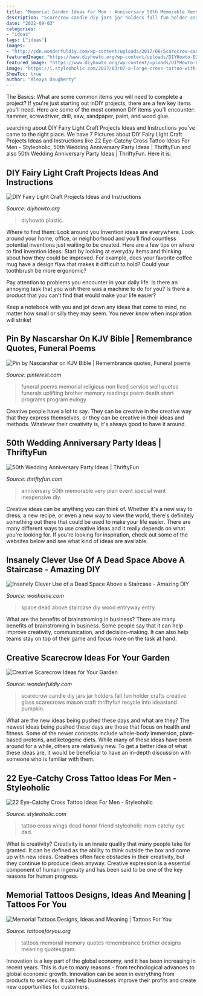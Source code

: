 ```yaml
---
title: "Memorial Garden Ideas For Mom : Anniversary 50th Memorable Very Plan Event Special Want Inexpensive Diy"
description: "Scarecrow candle diy jars jar holders fall fun holder crafts creative glass scarecrows mason craft thriftyfun recycle into ideastand pumpkin"
date: "2022-09-03"
categories:
- "ideas"
tags: ["ideas"]
images:
- "http://cdn.wonderfuldiy.com/wp-content/uploads/2017/06/Scarecrow-candle-jars.jpg"
featuredImage: "https://www.diyhowto.org/wp-content/uploads/DIYHowto-DIY-Fairy-Light-Projects-Instructions-009.jpg"
featured_image: "https://www.diyhowto.org/wp-content/uploads/DIYHowto-DIY-Fairy-Light-Projects-Instructions-009.jpg"
image: "https://i.styleoholic.com/2017/03/07-a-large-cross-tattoo-with-wings-in-honor-of-a-dead-friend.jpg"
ShowToc: true
author: "Alexys Daugherty"
---
```



The Basics: What are some common items you will need to complete a project?
If you're just starting out inDIY projects, there are a few key items you'll need. Here are some of the most common DIY items you'll encounter: hammer, screwdriver, drill, saw, sandpaper, paint, and wood glue.

	

		
searching about DIY Fairy Light Craft Projects Ideas and Instructions you've came to the right place. We have 7 Pictures about DIY Fairy Light Craft Projects Ideas and Instructions like 22 Eye-Catchy Cross Tattoo Ideas For Men - Styleoholic, 50th Wedding Anniversary Party Ideas | ThriftyFun and also 50th Wedding Anniversary Party Ideas | ThriftyFun. Here it is:
		
    
## DIY Fairy Light Craft Projects Ideas And Instructions

<img loading=lazy src="https://www.diyhowto.org/wp-content/uploads/DIYHowto-DIY-Fairy-Light-Projects-Instructions-009.jpg" onerror="this.onerror=null;this.src='https://tse4.mm.bing.net/th?id=OIP.1acPYSMf-2YPJTkDY_527QHaTf&amp;pid=15.1';" alt="DIY Fairy Light Craft Projects Ideas and Instructions">

_Source: diyhowto.org_

>diyhowto plastic. 

	

Where to find them: Look around you
Invention ideas are everywhere. Look around your home, office, or neighborhood and you’ll find countless potential inventions just waiting to be created. Here are a few tips on where to find invention ideas:
Start by looking at everyday items and thinking about how they could be improved. For example, does your favorite coffee mug have a design flaw that makes it difficult to hold? Could your toothbrush be more ergonomic?

Pay attention to problems you encounter in your daily life. Is there an annoying task that you wish there was a machine to do for you? Is there a product that you can’t find that would make your life easier?

Keep a notebook with you and jot down any ideas that come to mind, no matter how small or silly they may seem. You never know when inspiration will strike!

    
## Pin By Nascarshar On KJV Bible | Remembrance Quotes, Funeral Poems

<img loading=lazy src="https://i.pinimg.com/736x/55/6e/ce/556ece2e1dfd7a1fa5d661c9a64e557b.jpg" onerror="this.onerror=null;this.src='https://tse1.mm.bing.net/th?id=OIP.uDl0w6dXsm9MW6iJrkeYSwHaLH&amp;pid=15.1';" alt="Pin by Nascarshar on KJV Bible | Remembrance quotes, Funeral poems">

_Source: pinterest.com_

>funeral poems memorial religious non lived service well quotes funerals uplifting brother memory readings poem death short programs program eulogy. 

	

Creative people have a lot to say. They can be creative in the creative way that they express themselves, or they can be creative in their ideas and methods. Whatever their creativity is, it's always good to have it around.

    
## 50th Wedding Anniversary Party Ideas | ThriftyFun

<img loading=lazy src="http://img.thrfun.com/img/032/154/50th_wedding_anniversary_party_l2.jpg" onerror="this.onerror=null;this.src='https://tse4.mm.bing.net/th?id=OIP.OT9aXgM2pMkbMCxqm6IyxQAAAA&amp;pid=15.1';" alt="50th Wedding Anniversary Party Ideas | ThriftyFun">

_Source: thriftyfun.com_

>anniversary 50th memorable very plan event special want inexpensive diy. 

	

Creative ideas can be anything you can think of. Whether it's a new way to dress, a new recipe, or even a new way to view the world, there's definitely something out there that could be used to make your life easier. There are many different ways to use creative ideas and it really depends on what you're looking for. If you're looking for inspiration, check out some of the websites below and see what kind of ideas are available.

    
## Insanely Clever Use Of A Dead Space Above A Staircase - Amazing DIY

<img loading=lazy src="https://www.woohome.com/wp-content/uploads/2016/01/make-use-of-dead-space-7.jpg" onerror="this.onerror=null;this.src='https://tse3.mm.bing.net/th?id=OIP.tuMdfGbK486AzQikv3SzlAHaOK&amp;pid=15.1';" alt="Insanely Clever Use of a Dead Space Above a Staircase - Amazing DIY">

_Source: woohome.com_

>space dead above staircase diy wood entryway entry. 

	

What are the benefits of brainstroming in business?
There are many benefits of brainstroming in business. Some people say that it can help improve creativity, communication, and decision-making. It can also help teams stay on top of their game and focus more on the task at hand.

    
## Creative Scarecrow Ideas For Your Garden

<img loading=lazy src="http://cdn.wonderfuldiy.com/wp-content/uploads/2017/06/Scarecrow-candle-jars.jpg" onerror="this.onerror=null;this.src='https://tse3.mm.bing.net/th?id=OIP.GKr2jMJxKHZBjSb8-25UtwHaJ6&amp;pid=15.1';" alt="Creative Scarecrow Ideas for Your Garden">

_Source: wonderfuldiy.com_

>scarecrow candle diy jars jar holders fall fun holder crafts creative glass scarecrows mason craft thriftyfun recycle into ideastand pumpkin. 

	

What are the new ideas being pushed these days and what are they?
The newest ideas being pushed these days are those that focus on health and fitness. Some of the newer concepts include whole-body immersion, plant-based proteins, and ketogenic diets. While many of these ideas have been around for a while, others are relatively new. To get a better idea of what these ideas are, it would be beneficial to have an in-depth discussion with someone who is familiar with them.

    
## 22 Eye-Catchy Cross Tattoo Ideas For Men - Styleoholic

<img loading=lazy src="https://i.styleoholic.com/2017/03/07-a-large-cross-tattoo-with-wings-in-honor-of-a-dead-friend.jpg" onerror="this.onerror=null;this.src='https://tse3.mm.bing.net/th?id=OIP.oCwHiWWL2LtTnRvr1A7wnQHaJ4&amp;pid=15.1';" alt="22 Eye-Catchy Cross Tattoo Ideas For Men - Styleoholic">

_Source: styleoholic.com_

>tattoo cross wings dead honor friend styleoholic mom catchy eye dad. 

	

What is creativity?
Creativity is an innate quality that many people take for granted. It can be defined as the ability to think outside the box and come up with new ideas. Creatives often face obstacles in their creativity, but they continue to produce ideas anyway. Creative expression is a essential component of human ingenuity and has been said to be one of the key reasons for human progress.

    
## Memorial Tattoos Designs, Ideas And Meaning | Tattoos For You

<img loading=lazy src="http://www.tattoosforyou.org/wp-content/uploads/2013/09/Memory-Tattoos.jpg" onerror="this.onerror=null;this.src='https://tse4.mm.bing.net/th?id=OIP.2G3m8Gd8v3K5JWT_Hw4llAHaJ4&amp;pid=15.1';" alt="Memorial Tattoos Designs, Ideas and Meaning | Tattoos For You">

_Source: tattoosforyou.org_

>tattoos memorial memory quotes remembrance brother designs meaning quotesgram. 

	

Innovation is a key part of the global economy, and it has been increasing in recent years. This is due to many reasons - from technological advances to global economic growth. Innovation can be seen in everything from products to services. It can help businesses improve their profits and create new opportunities for customers.


